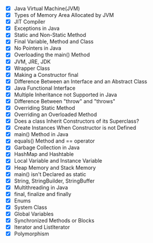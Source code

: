 
- [x] Java Virtual Machine(JVM)
- [x] Types of Memory Area Allocated by JVM
- [x] JIT Compiler
- [x] Exceptions in Java
- [x] Static and Non-Static Method
- [x] Final Variable, Method and Class
- [x] No Pointers in Java
- [x] Overloading the main() Method
- [x] JVM, JRE, JDK
- [x] Wrapper Class
- [x] Making a Constructor final
- [x] Difference Between an Interface and an Abstract Class
- [x] Java Functional Interface
- [x] Multiple Inheritance not Supported in Java
- [x] Difference Between "throw" and "throws"
- [x] Overriding Static Method
- [X] Overriding an Overloaded Method
- [x] Does a class Inherit Constructors of its Superclass?
- [x] Create Instances When Constructor is not Defined
- [x] main() Method in Java
- [x] equals() Method and == operator
- [x] Garbage Collection in Java
- [x] HashMap and Hashtable
- [x] Local Variable and Instance Variable
- [x] Heap Memory and Stack Memory
- [x] main() isn't Declared as static
- [x] String, StringBuilder, StringBuffer
- [x] Multithreading in Java
- [x] final, finalize and finally
- [x] Enums
- [x] System Class
- [x] Global Variables
- [x] Synchronized Methods or Blocks
- [x] Iterator and ListIterator
- [x] Polymorphism